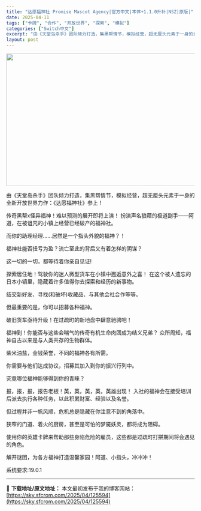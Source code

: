 ```yaml
---
title: "达愿福神社 Promise Mascot Agency|官方中文|本体+1.1.0升补|NSZ|原版|"
date: 2025-04-11
tags: ["卡牌", "合作", "开放世界", "探索", "模拟"]
categories: ["Switch中文"]
excerpt: "由《天堂岛杀手》团队倾力打造，集黑帮情节，模拟经营，超无厘头元素于一身的全新开放世界力作：《达愿福神社》参上！ 传奇黑帮x怪异福神！难以预测的展开即将上演！ 扮演声名狼藉的极道副手——阿道，在被诅咒的小镇上经营已经破产的福神社。 而你的助理经理……居然是一个指头外貌的福神？！ 福神社能否扭亏为盈？流&hellip;"
layout: post
---
```


<img class="aligncenter size-full wp-image-125576" src="https://sky.sfcrom.com/wp-content/uploads/2025/04/2025041023394614.webp" alt="" width="616" height="353" />

由《天堂岛杀手》团队倾力打造，集黑帮情节，模拟经营，超无厘头元素于一身的全新开放世界力作：《达愿福神社》参上！

传奇黑帮x怪异福神！难以预测的展开即将上演！
扮演声名狼藉的极道副手——阿道，在被诅咒的小镇上经营已经破产的福神社。

而你的助理经理……居然是一个指头外貌的福神？！

福神社能否扭亏为盈？流亡至此的背后又有着怎样的阴谋？

这一切的一切，都等待着你亲自见证!

探索居住地！驾驶你的迷人微型货车在小镇中邂逅意外之喜！
在这个被人遗忘的日本小镇里，隐藏着许多值得你去探索和经历的新事物。

结交新好友、寻找(和破坏)收藏品、与其他会社合作等等。

但最重要的是，你可以招募各种福神。

破旧货车亟待升级！在过疏町的新地盘中肆意驰骋吧！

福神到！你能否与这些会喘气的传奇有机生命肉团成为结义兄弟？
众所周知，福神自古以来是与人类共存的生物群体。

柴米油盐，金钱荣誉，不同的福神各有所需。

你需要与他们达成协议，招募其加入到你的振兴行列中。

究竟哪位福神能够得到你的青睐？

报，报，报，报告老板！英，英，英，英，英雄出现！
入社的福神会在接受培训后派去执行各种任务，以此积累财富、经验以及名誉。

但过程并非一帆风顺，危机总是隐藏在你注意不到的角落中。

狭窄的门道、着火的厨房，甚至是可怕的梦魇妖灵，都将成为阻碍。

使用你的英雄卡牌来帮助那些身陷危险的雇员，这些都是过疏町打拼期间将会遇见的角色。

解开谜团，为各方福神打造温馨家园！阿道、小指头，冲冲冲！

系统要求:19.0.1

---
📖 **下载地址/原文地址：** 本文最初发布于我的博客网站：[https://sky.sfcrom.com/2025/04/125594](https://sky.sfcrom.com/2025/04/125594)
